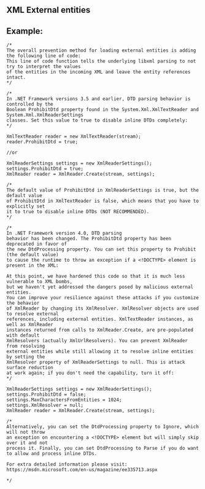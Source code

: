 XML External entities
-------

## Example:


	/*
	The overall prevention method for loading external entities is adding the following line of code:
	This line of code function tells the underlying libxml parsing to not try to interpret the values 
	of the entities in the incoming XML and leave the entity references intact.
	*/

	/*
	In .NET Framework versions 3.5 and earlier, DTD parsing behavior is controlled by the 
	Boolean ProhibitDtd property found in the System.Xml.XmlTextReader and System.Xml.XmlReaderSettings
	classes. Set this value to true to disable inline DTDs completely:
	*/
	
	XmlTextReader reader = new XmlTextReader(stream);
	reader.ProhibitDtd = true;

	//or

	XmlReaderSettings settings = new XmlReaderSettings();
	settings.ProhibitDtd = true;
	XmlReader reader = XmlReader.Create(stream, settings);

	/*
	The default value of ProhibitDtd in XmlReaderSettings is true, but the default value 
	of ProhibitDtd in XmlTextReader is false, which means that you have to explicitly set 
	it to true to disable inline DTDs (NOT RECOMMENDED).
	*/
	
	/*
	In .NET Framework version 4.0, DTD parsing 
	behavior has been changed. The ProhibitDtd property has been deprecated in favor of 
	the new DtdProcessing property. You can set this property to Prohibit (the default value) 
	to cause the runtime to throw an exception if a <!DOCTYPE> element is present in the XML:
	
	At this point, we have hardened this code so that it is much less vulnerable to XML bombs, 
	but we haven't yet addressed the dangers posed by malicious external entities. 
	You can improve your resilience against these attacks if you customize the behavior 
	of XmlReader by changing its XmlResolver. XmlResolver objects are used to resolve external 
	references, including external entities. XmlTextReader instances, as well as XmlReader 
	instances returned from calls to XmlReader.Create, are pre-populated with default 
	XmlResolvers (actually XmlUrlResolvers). You can prevent XmlReader from resolving 
	external entities while still allowing it to resolve inline entities by setting the 
	XmlResolver property of XmlReaderSettings to null. This is attack surface reduction 
	at work again; if you don't need the capability, turn it off:
	*/
	
	XmlReaderSettings settings = new XmlReaderSettings();
	settings.ProhibitDtd = false;
	settings.MaxCharactersFromEntities = 1024;
	settings.XmlResolver = null;
	XmlReader reader = XmlReader.Create(stream, settings);

	/*
	Alternatively, you can set the DtdProcessing property to Ignore, which will not throw 
	an exception on encountering a <!DOCTYPE> element but will simply skip over it and not 
	process it. Finally, you can set DtdProcessing to Parse if you do want to allow and process inline DTDs.
	
	For extra detailed information please visit:
	https://msdn.microsoft.com/en-us/magazine/ee335713.aspx 

	*/
	



	